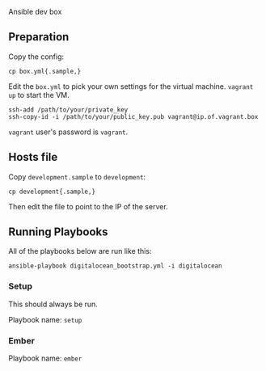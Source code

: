 Ansible dev box

## Preparation

Copy the config:

```
cp box.yml{.sample,}
```

Edit the `box.yml` to pick your own settings for the virtual machine. `vagrant up` to start the VM.

```
ssh-add /path/to/your/private_key
ssh-copy-id -i /path/to/your/public_key.pub vagrant@ip.of.vagrant.box
```

`vagrant` user's password is `vagrant`.

## Hosts file

Copy `development.sample` to `development`:

```
cp development{.sample,}
```

Then edit the file to point to the IP of the server.

## Running Playbooks

All of the playbooks below are run like this:

```
ansible-playbook digitalocean_bootstrap.yml -i digitalocean
```

### Setup

This should always be run.

Playbook name: `setup`

### Ember

Playbook name: `ember`
